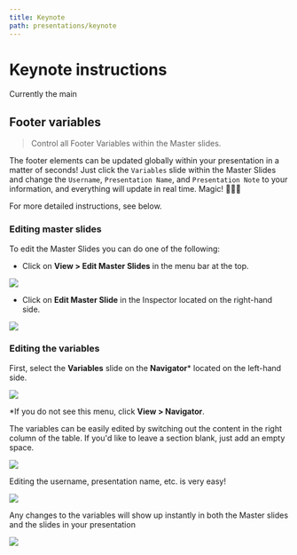 ```yaml
---
title: Keynote
path: presentations/keynote
---
```




# Keynote instructions

Currently the main

## Footer variables

> Control all Footer Variables within the Master slides.

The footer elements can be updated globally within your presentation in a matter of seconds! Just click the `Variables` slide within the Master Slides and change the `Username`, `Presentation Name`, and `Presentation Note` to your information, and everything will update in real time. Magic! 🧙🏽‍🔮

For more detailed instructions, see below.

### Editing master slides

To edit the Master Slides you can do one of the following:

- Click on **View > Edit Master Slides** in the menu bar at the top.

![](img/View_and_Menubar-4b70e13e-3b05-474e-a46e-80703bd55585.png)

- Click on **Edit Master Slide** in the Inspector located on the right-hand side.

![](img/deck-v1-35769a22-2f4d-4f12-a712-557c50438207.png)

### Editing the variables

First, select the **Variables** slide on the **Navigator*** located on the left-hand side.

![](img/deck-v1_and_The_Best_Screenshot_Apps_for_macOS-1d4fa464-45bf-4b28-9633-e5c2edea0b91.png)

*If you do not see this menu, click **View > Navigator**.

The variables can be easily edited by switching out the content in the right column of the table. If you'd like to leave a section blank, just add an empty space.

![](img/deck-v1-94498eb7-9101-4b1c-9bc8-573bbdfefe9b.png)

Editing the username, presentation name, etc. is very easy!

![](img/deck-v1-d168f436-6e5c-49f8-99a7-9cf948a00c84.png)

Any changes to the variables will show up instantly in both the Master slides and the slides in your presentation

![](img/deck-v1-c8e198dd-aac4-4af1-a73c-5fffe80d4940.png)
